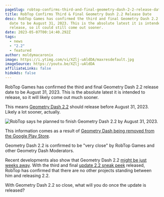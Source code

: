```yaml
---
pageSlug: robtop-confirms-third-and-final-geometry-dash-2-2-release-date
title: RobTop Confirms Third & Final Geometry Dash 2.2 Release Date
desc: RobTop Games has confirmed the third and final Geometry Dash 2.2 release
  date to be August 31, 2023. This is the absolute latest it is intended to
  release, so it could still come out sooner.
date: 2023-05-07T00:14:40.292Z
tags:
  - news
  - "2.2"
  - featured
author: moldymacaronix
image: https://i.ytimg.com/vi/XZlj-uAldDA/maxresdefault.jpg
imageSource: https://youtu.be/XZlj-uAldDA
affiliateLinks: false
hideAds: false
---
```

RobTop Games has confirmed the third and final Geometry Dash 2.2 release date to be August 31, 2023. This is the absolute latest it is intended to release, so it will likely come out much sooner.

This means [Geometry Dash 2.2](/categories/2.2/) should release before August 31, 2023. Likely a lot sooner, actually.

![RobTop says he planned to finish Geometry Dash 2.2 by August 31, 2023.](https://media.discordapp.net/attachments/392087938239954950/1104561614021206147/image.png?width=1018&height=181)

This information comes as a result of [Geometry Dash being removed from the Google Play Store](/posts/geometry-dash-moderator-says-2-2-is-right-around-the-corner/).

Geometry Dash 2.2 is confirmed to be "very close" by RobTop Games and other Geometry Dash Moderators.

Recent developments also show that Geometry Dash 2.2 [might be just weeks away](/posts/final-geometry-dash-2-2-sneak-peek-released-by-robtop-games/). With the third and final [update 2.2 sneak peek](/posts/watch-all-geometry-dash-2-2-sneak-peeks-full-videos/) released, RobTop has confirmed that there are no other projects standing between him and releasing 2.2.

With Geometry Dash 2.2 so close, what will you do once the update is released?